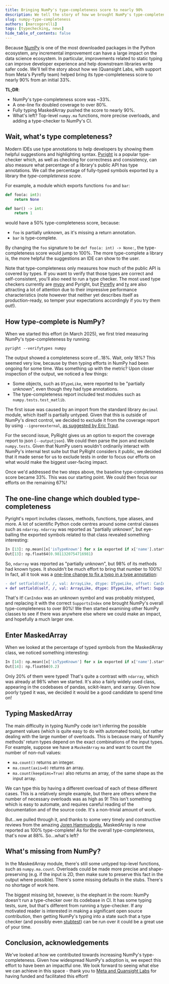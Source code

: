 ```yaml
---
title: Bringing NumPy's type-completeness score to nearly 90%
description: We tell the story of how we brought NumPy's type-completeness score from ~33% to nearly 90%
slug: numpy-type-completeness
authors: [marcogorelli]
tags: [typechecking, news]
hide_table_of_contents: false
---
```


Because [NumPy](https://numpy.org/) is one of the most downloaded packages in the Python ecosystem, any incremental improvement can have a large impact on the data science ecosystem. In particular, improvements related to static typing can improve developer experience and help downstream libraries write safer code. We'll tell the story about how we (Quansight Labs, with support from Meta's Pyrefly team) helped bring its type-completeness score to nearly 90% from an initial 33%.

<!-- truncate -->

**TL;DR**:

- NumPy's type-completeness score was ~33%.
- A one-line fix doubled coverage to over 80%.
- Fully typing MaskedArray pushed the score to nearly 90%.
- What's left? Top-level `numpy.ma` functions, more precise overloads, and adding a type-checker to NumPy's CI.

## Wait, what's type completeness?

Modern IDEs use type annotations to help developers by showing them helpful suggestions and highlighting syntax. [Pyright](https://github.com/microsoft/pyright) is a popular type-checker which, as well as checking for correctness and consistency, can also measure what percentage of a library's public API has type annotations. We call the percentage of fully-typed symbols exported by a library the _type-completeness score_.

For example, a module which exports functions `foo` and `bar`:

```python
def foo(a: int):
    return None

def bar() -> int:
    return 1
```

would have a 50% type-completeness score, because:

- `foo` is partially unknown, as it's missing a return annotation.
- `bar` is type-complete.

By changing the `foo` signature to be `def foo(a: int) -> None:`, the type-completeness score would jump to 100%. The more type-complete a library is, the more helpful the suggestions an IDE can show to the user.

Note that type-completeness only measures how much of the public API is covered by types. If you want to verify that those types are correct and self-consistent, you'll also need to run a type checker. The most used type checkers currently are [mypy](https://github.com/python/mypy) and Pyright, but [Pyrefly](https://github.com/facebook/pyrefly) and [ty](https://github.com/astral-sh/ty) are also attracting a lot of attention due to their impressive performance characteristics (note however that neither yet describes itself as production-ready, so temper your expectations accordingly if you try them out!).

## How type-complete is NumPy?

When we started this effort (in March 2025), we first tried measuring NumPy's type-completeness by running:

```console
pyright --verifytypes numpy
```

The output showed a completeness score of...18%. Wait, only 18%? This seemed very low, because by then typing efforts in NumPy had been ongoing for some time. Was something up with the metric? Upon closer inspection of the output, we noticed a few things:

- Some objects, such as `DTypeLike`, were reported to be "partially unknown", even though they had type annotations.
- The type-completeness report included test modules such as `numpy.tests.test_matlib`.

The first issue was caused by an import from the standard library `decimal` module, which itself is partially untyped. Given that this is outside of NumPy's direct control, we decided to exclude it from the coverage report by using `--ignoreexternal`, [as suggested by Eric Traut](https://github.com/microsoft/pyright/discussions/9911).

For the second issue, PyRight gives us an option to export the coverage report to json (`--outputjson`). We could then parse the json and exclude `numpy.tests`. Given that NumPy users wouldn't ordinarily interact with NumPy's internal test suite but that PyRight considers it public, we decided that it made sense for us to exclude tests in order to focus our efforts on what would make the biggest user-facing impact.

Once we'd addressed the two steps above, the baseline type-completeness score became 33%. This was our starting point. We could then focus our efforts on the remaining 67%!

## The one-line change which doubled type-completeness

Pyright's report includes classes, methods, functions, type aliases, and more. A lot of scientific Python code centres around some central classes such as `ndarray`. `ndarray` was reported as "partially unknown", but eye-balling the exported symbols related to that class revealed something interesting:

```python
In [13]: np.mean([x['isTypeKnown'] for x in exported if x['name'].startswith('numpy.ndarray.')])
Out[13]: np.float64(0.9811320754716981)
```

So, `ndarray` was reported as "partially unknown", but 98% of its methods had known types. It shouldn't be much effort to bring that number to 100%! In fact, all it took was a [one-line change to fix a typo in a type annotation](https://github.com/numpy/numpy/pull/28908): 

```diff
- def setfield(self, /, val: ArrayLike, dtype: DTypeLike, offset: CanIndex = 0) -> None: ...
+ def setfield(self, /, val: ArrayLike, dtype: DTypeLike, offset: SupportsIndex = 0) -> None: ...
```

That's it! `CanIndex` was an unknown symbol and was probably mistyped, and replacing it with the correct `SupportsIndex` one brought NumPy's overall type-completeness to over 80%! We then started examining other NumPy classes to see if there was anywhere else where we could make an impact, and hopefully a much larger one.

## Enter MaskedArray

When we looked at the percentage of typed symbols from the MaskedArray class, we noticed something interesting:

```python
In [14]: np.mean([x['isTypeKnown'] for x in exported if x['name'].startswith('numpy.ma.core.MaskedArray.')])
Out[14]: np.float64(0.2)
```

Only 20% of them were typed! That's quite a contrast with `ndarray`, which was already at 98% when we started. It's also a fairly widely used class, appearing in the codebases of pandas, scikit-learn, and xarray. Given how poorly typed it was, we decided it would be a good candidate to spend time on!

## Typing MaskedArray

The main difficulty in typing NumPy code isn't inferring the possible argument values (which is quite easy to do with automated tools), but rather dealing with the large number of overloads. This is because many of NumPy methods' return types depend on the exact combinations of the input types. For example, suppose we have a `MaskedArray` `ma` and want to count the number of non-null values:

- `ma.count()` returns an integer.
- `ma.count(axis=0)` returns an array.
- `ma.count(keepdims=True)` also returns an array, of the same shape as the input array.

We can type this by having a different overload of each of these different cases. This is a relatively simple example, but there are others where the number of necessary overloads was as high as 9! This isn't something which is easy to automate, and requires careful reading of the documentation and of the source code. It's a non-trivial amount of work.

But...we pulled through it, and thanks to some very timely and constructive reviews from the amazing [Joren Hammudoglu](https://github.com/jorenham), MaskedArray is now reported as 100% type-complete! As for the overall type-completeness, that's now at 88%. So...what's left?

## What's missing from NumPy?

In the MaskedArray module, there's still some untyped top-level functions, such as `numpy.ma.count`. Overloads could be made more precise and shape-preserving (e.g. if the input is 2D, then make sure to preserve this fact in the output where possible). There's some missing defaults in the stubs. There's no shortage of work here.

The biggest missing bit, however, is the elephant in the room: NumPy doesn't run a type-checker over its codebase in CI. It has some typing tests, sure, but that's different from running a type-checker. If any motivated reader is interested in making a significant open source contribution, then getting NumPy's typing into a state such that a type checker (and possibly even [stubtest](https://mypy.readthedocs.io/en/stable/stubtest.html)) can be run over it could be a great use of your time.

## Conclusion, acknowledgements

We've looked at how we contributed towards increasing NumPy's type-completeness. Given how widespread NumPy's adoption is, we expect this effort to have been an impactful one. We look forward to seeing what else we can achieve in this space - thank you to [Meta and Quansight Labs](https://discuss.python.org/t/call-for-suggestions-nominate-python-packages-for-typing-improvements/80186/1) for having funded and facilitated this effort!


